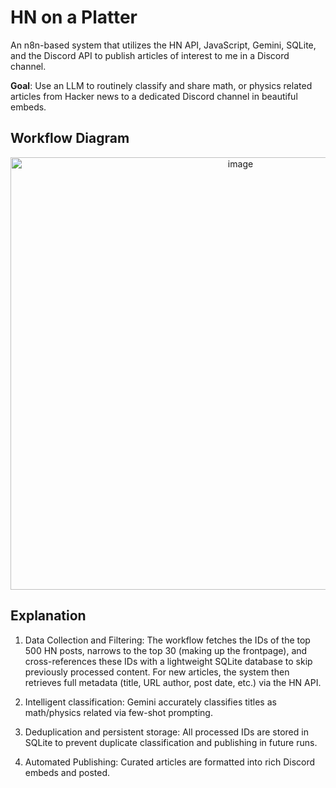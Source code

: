 # HN on a Platter
An n8n-based system that utilizes the HN API, JavaScript, Gemini, SQLite, and the Discord API to publish articles of interest to me in a Discord channel.

**Goal**: Use an LLM to routinely classify and share math, or physics related articles from Hacker news to a dedicated Discord channel in beautiful embeds.

## Workflow Diagram
<p align="center">
<img width="720" height="692" alt="image" src="https://github.com/user-attachments/assets/402ae257-734d-4f6a-9fde-f5debdb39fc4" />
</p>

## Explanation

1. Data Collection and Filtering: The workflow fetches the IDs of the top 500 HN posts, narrows to the top 30 (making up the frontpage), and cross-references these IDs with a lightweight SQLite database to skip previously processed content. For new articles, the system then retrieves full metadata (title, URL author, post date, etc.) via the HN API.

2. Intelligent classification: Gemini accurately classifies titles as math/physics related via few-shot prompting.

3. Deduplication and persistent storage: All processed IDs are stored in SQLite to prevent duplicate classification and publishing in future runs.

4. Automated Publishing: Curated articles are formatted into rich Discord embeds and posted.
